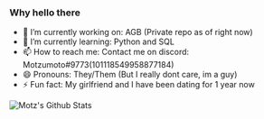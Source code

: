 ### Why hello there


- 🔭 I’m currently working on: AGB (Private repo as of right now)
- 🌱 I’m currently learning: Python and SQL
- 📫 How to reach me: Contact me on discord: Motzumoto#9773(101118549958877184)
- 😄 Pronouns: They/Them (But I really dont care, im a guy)
- ⚡ Fun fact: My girlfriend and I have been dating for 1 year now


![Motz's Github Stats](https://github-readme-stats.vercel.app/api?username=motzumoto&show_icons=true&theme=synthwave&count_private=true)
